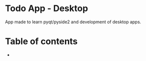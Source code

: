 # Todo App - Desktop

App made to learn pyqt/pyside2 and development of desktop apps.

# Table of contents
- 